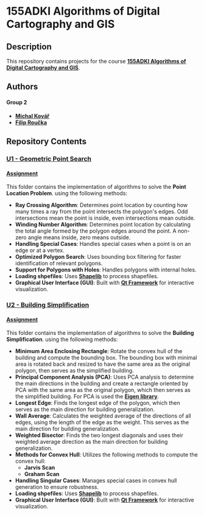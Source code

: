 # 155ADKI Algorithms of Digital Cartography and GIS

## Description
This repository contains projects for the course **[155ADKI Algorithms of Digital Cartography and GIS](https://geo.fsv.cvut.cz/gwiki/155ADKI_Algoritmy_digitální_kartografie_a_GIS)**.

## Authors
#### Group 2
- **[Michal Kovář](https://github.com/kovarmi9)**
- **[Filip Roučka](https://github.com/fifi1ous)**

## Repository Contents

### [U1 - Geometric Point Search](https://github.com/fifi1ous/ADKI_sk2/tree/main/U1)
#### [Assignment](https://web.natur.cuni.cz/~bayertom/images/courses/Adk/adkcv1.pdf)
This folder contains the implementation of algorithms to solve the **Point Location Problem**. using the following methods:
- **Ray Crossing Algorithm**: Determines point location by counting how many times a ray from the point intersects the polygon's edges. Odd intersections mean the point is inside, even intersections mean outside.
- **Winding Number Algorithm**: Determines point location by calculating the total angle formed by the polygon edges around the point. A non-zero angle means inside, zero means outside.
- **Handling Special Cases**: Handles special cases when a point is on an edge or at a vertex.
- **Optimized Polygon Search**: Uses bounding box filtering for faster identification of relevant polygons.
- **Support for Polygons with Holes**: Handles polygons with internal holes.
- **Loading shpefiles**: Uses **[Shapelib](https://shapelib.maptools.org/)** to process shapefiles.
- **Graphical User Interface (GUI)**: Built with **[Qt Framework](https://qt.io/)** for interactive visualization.

### [U2 - Building Simplification](https://github.com/fifi1ous/ADKI_sk2/tree/main/U2)
#### [Assignment](https://web.natur.cuni.cz/~bayertom/images/courses/Adk/adkcv2.pdf)
This folder contains the implementation of algorithms to solve the **Building Simplification**. using the following methods:
- **Minimum Area Enclosing Rectangle**: Rotate the convex hull of the building and compute the bounding box. The bounding box with minimal area is rotated back and resized to have the same area as the original polygon, then serves as the simplified building.
- **Principal Component Analysis (PCA)**: Uses PCA analysis to determine the main directions in the building and create a rectangle oriented by PCA with the same area as the original polygon, which then serves as the simplified building. For PCA is used the **[Eigen library](https://gitlab.com/libeigen/eigen)**.
- **Longest Edge**: Finds the longest edge of the polygon, which then serves as the main direction for building generalization.
- **Wall Average**: Calculates the weighted average of the directions of all edges, using the length of the edge as the weight. This serves as the main direction for building generalization.
- **Weighted Bisector**: Finds the two longest diagonals and uses their weighted average direction as the main direction for building generalization.
- **Methods for Convex Hull**: Utilizes the following methods to compute the convex hull:
  - **Jarvis Scan**
  - **Graham Scan**
- **Handling Singular Cases**: Manages special cases in convex hull generation to ensure robustness.
- **Loading shpefiles**: Uses **[Shapelib](https://shapelib.maptools.org/)** to process shapefiles.
- **Graphical User Interface (GUI)**: Built with **[Qt Framework](https://qt.io/)** for interactive visualization.
